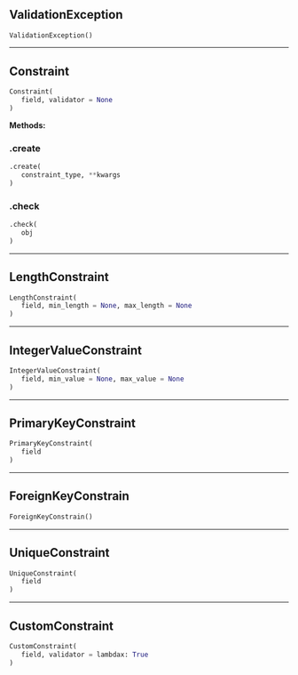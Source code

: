 #


## ValidationException
```python 
ValidationException()
```



----


## Constraint
```python 
Constraint(
   field, validator = None
)
```




**Methods:**


### .create
```python
.create(
   constraint_type, **kwargs
)
```


### .check
```python
.check(
   obj
)
```


----


## LengthConstraint
```python 
LengthConstraint(
   field, min_length = None, max_length = None
)
```



----


## IntegerValueConstraint
```python 
IntegerValueConstraint(
   field, min_value = None, max_value = None
)
```



----


## PrimaryKeyConstraint
```python 
PrimaryKeyConstraint(
   field
)
```



----


## ForeignKeyConstrain
```python 
ForeignKeyConstrain()
```



----


## UniqueConstraint
```python 
UniqueConstraint(
   field
)
```



----


## CustomConstraint
```python 
CustomConstraint(
   field, validator = lambdax: True
)
```


